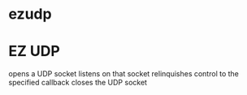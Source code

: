 # ezudp
EZ UDP
==========
opens a UDP socket
listens on that socket
relinquishes control to the specified callback
closes the UDP socket
